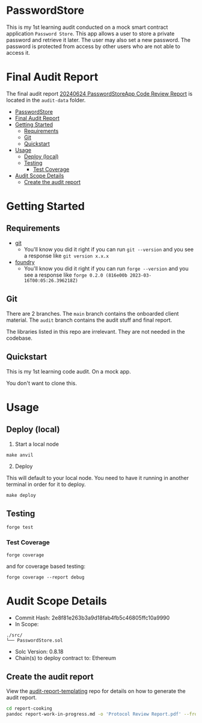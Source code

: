 
# PasswordStore

This is my 1st learning audit conducted on a mock smart contract application `Password Store`. This app allows a user to store a private password and retrieve it later. The user may also set a new password. The password is protected from access by other users who are not able to access it.

# Final Audit Report

The final audit report [20240624 PasswordStoreApp Code Review Report](https://github.com/mighty-hotdog/3-passwordstore-audit/blob/audit/audit-data/20240624%20PasswordStoreApp%20Code%20Review%20Report.pdf) is located in the `audit-data` folder.

- [PasswordStore](#passwordstore)
- [Final Audit Report](#final-audit-report)
- [Getting Started](#getting-started)
  - [Requirements](#requirements)
  - [Git](#git)
  - [Quickstart](#quickstart)
- [Usage](#usage)
  - [Deploy (local)](#deploy-local)
  - [Testing](#testing)
    - [Test Coverage](#test-coverage)
- [Audit Scope Details](#audit-scope-details)
  - [Create the audit report](#create-the-audit-report)

# Getting Started

## Requirements

- [git](https://git-scm.com/book/en/v2/Getting-Started-Installing-Git)
  - You'll know you did it right if you can run `git --version` and you see a response like `git version x.x.x`
- [foundry](https://getfoundry.sh/)
  - You'll know you did it right if you can run `forge --version` and you see a response like `forge 0.2.0 (816e00b 2023-03-16T00:05:26.396218Z)`

## Git

There are 2 branches. The `main` branch contains the onboarded client material. The `audit` branch contains the audit stuff and final report.

The libraries listed in this repo are irrelevant. They are not needed in the codebase.

## Quickstart

This is my 1st learning code audit. On a mock app. 

You don't want to clone this.

# Usage

## Deploy (local)

1. Start a local node

```
make anvil
```

2. Deploy

This will default to your local node. You need to have it running in another terminal in order for it to deploy.

```
make deploy
```

## Testing

```
forge test
```

### Test Coverage

```
forge coverage
```

and for coverage based testing: 

```
forge coverage --report debug
```

# Audit Scope Details

- Commit Hash:  2e8f81e263b3a9d18fab4fb5c46805ffc10a9990
- In Scope:
```
./src/
└── PasswordStore.sol
```
- Solc Version: 0.8.18
- Chain(s) to deploy contract to: Ethereum

## Create the audit report

View the [audit-report-templating](https://github.com/Cyfrin/audit-report-templating) repo for details on how to generate the audit report.

```bash
cd report-cooking
pandoc report-work-in-progress.md -o 'Protocol Review Report.pdf' --from markdown --template=eisvogel --listings
```